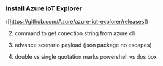 ###  Install Azure IoT Explorer

([https://github.com/Azure/azure-iot-explorer/releases])


2. command to get conection string from azure cli

3.  advance scenario payload (json package no escapes)

4. double vs single quotation marks powershell vs dos box
